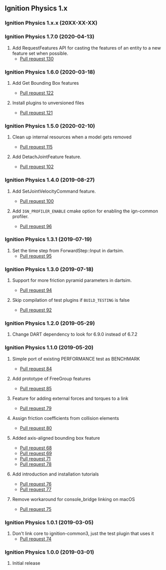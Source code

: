 ## Ignition Physics 1.x

### Ignition Physics 1.x.x (20XX-XX-XX)

### Ignition Physics 1.7.0 (2020-04-13)

1. Add RequestFeatures API for casting the features of an entity to a new feature set when possible.
    * [Pull request 130](https://bitbucket.org/ignitionrobotics/ign-physics/pull-requests/130)

### Ignition Physics 1.6.0 (2020-03-18)

1. Add Get Bounding Box features
    * [Pull request 122](https://bitbucket.org/ignitionrobotics/ign-physics/pull-requests/122)

1. Install plugins to unversioned files
    * [Pull request 121](https://bitbucket.org/ignitionrobotics/ign-physics/pull-requests/121)

### Ignition Physics 1.5.0 (2020-02-10)

1. Clean up internal resources when a model gets removed
    * [Pull request 115](https://bitbucket.org/ignitionrobotics/ign-physics/pull-requests/115)

1. Add DetachJointFeature feature.
    * [Pull request 102](https://bitbucket.org/ignitionrobotics/ign-physics/pull-requests/102)

### Ignition Physics 1.4.0 (2019-08-27)

1. Add SetJointVelocityCommand feature.
    * [Pull request 100](https://bitbucket.org/ignitionrobotics/ign-physics/pull-requests/100)

1. Add `IGN_PROFILER_ENABLE` cmake option for enabling the ign-common profiler.
    * [Pull request 96](https://bitbucket.org/ignitionrobotics/ign-physics/pull-requests/96)

### Ignition Physics 1.3.1 (2019-07-19)

1. Set the time step from ForwardStep::Input in dartsim.
    * [Pull request 95](https://bitbucket.org/ignitionrobotics/ign-physics/pull-requests/95)

### Ignition Physics 1.3.0 (2019-07-18)

1. Support for more friction pyramid parameters in dartsim.
    * [Pull request 94](https://bitbucket.org/ignitionrobotics/ign-physics/pull-requests/94)

1. Skip compilation of test plugins if `BUILD_TESTING` is false
    * [Pull request 92](https://bitbucket.org/ignitionrobotics/ign-physics/pull-requests/92)

### Ignition Physics 1.2.0 (2019-05-29)

1. Change DART dependency to look for 6.9.0 instead of 6.7.2

### Ignition Physics 1.1.0 (2019-05-20)

1. Simple port of existing PERFORMANCE test as BENCHMARK
    * [Pull request 84](https://bitbucket.org/ignitionrobotics/ign-physics/pull-requests/84)

1. Add prototype of FreeGroup features
    * [Pull request 85](https://bitbucket.org/ignitionrobotics/ign-physics/pull-requests/85)

1. Feature for adding external forces and torques to a link
    * [Pull request 79](https://bitbucket.org/ignitionrobotics/ign-physics/pull-requests/79)

1. Assign friction coefficients from collision elements
    * [Pull request 80](https://bitbucket.org/ignitionrobotics/ign-physics/pull-requests/80)

1. Added axis-aligned bounding box feature
    * [Pull request 68](https://bitbucket.org/ignitionrobotics/ign-physics/pull-requests/68)
    * [Pull request 69](https://bitbucket.org/ignitionrobotics/ign-physics/pull-requests/69)
    * [Pull request 71](https://bitbucket.org/ignitionrobotics/ign-physics/pull-requests/71)
    * [Pull request 78](https://bitbucket.org/ignitionrobotics/ign-physics/pull-requests/78)

1. Add introduction and installation tutorials
    * [Pull request 76](https://bitbucket.org/ignitionrobotics/ign-physics/pull-requests/76)
    * [Pull request 77](https://bitbucket.org/ignitionrobotics/ign-physics/pull-requests/77)

1. Remove workaround for console\_bridge linking on macOS
    * [Pull request 75](https://bitbucket.org/ignitionrobotics/ign-physics/pull-requests/75)

### Ignition Physics 1.0.1 (2019-03-05)

1. Don't link core to ignition-common3, just the test plugin that uses it
    * [Pull request 74](https://bitbucket.org/ignitionrobotics/ign-physics/pull-requests/74)

### Ignition Physics 1.0.0 (2019-03-01)

1. Initial release

